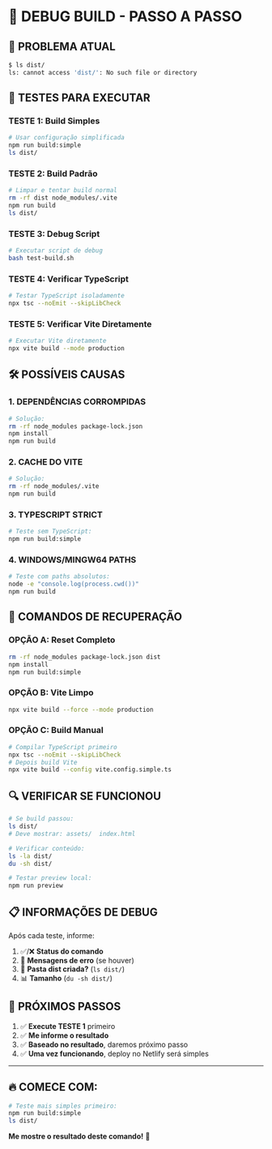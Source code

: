 # 🔧 **DEBUG BUILD - PASSO A PASSO**

## 🚨 **PROBLEMA ATUAL**
```bash
$ ls dist/
ls: cannot access 'dist/': No such file or directory
```

## 🎯 **TESTES PARA EXECUTAR**

### **TESTE 1: Build Simples**
```bash
# Usar configuração simplificada
npm run build:simple
ls dist/
```

### **TESTE 2: Build Padrão**
```bash
# Limpar e tentar build normal
rm -rf dist node_modules/.vite
npm run build
ls dist/
```

### **TESTE 3: Debug Script**
```bash
# Executar script de debug
bash test-build.sh
```

### **TESTE 4: Verificar TypeScript**
```bash
# Testar TypeScript isoladamente
npx tsc --noEmit --skipLibCheck
```

### **TESTE 5: Verificar Vite Diretamente**
```bash
# Executar Vite diretamente
npx vite build --mode production
```

## 🛠️ **POSSÍVEIS CAUSAS**

### **1. DEPENDÊNCIAS CORROMPIDAS**
```bash
# Solução:
rm -rf node_modules package-lock.json
npm install
npm run build
```

### **2. CACHE DO VITE**
```bash
# Solução:
rm -rf node_modules/.vite
npm run build
```

### **3. TYPESCRIPT STRICT**
```bash
# Teste sem TypeScript:
npm run build:simple
```

### **4. WINDOWS/MINGW64 PATHS**
```bash
# Teste com paths absolutos:
node -e "console.log(process.cwd())"
npm run build
```

## 🚀 **COMANDOS DE RECUPERAÇÃO**

### **OPÇÃO A: Reset Completo**
```bash
rm -rf node_modules package-lock.json dist
npm install
npm run build:simple
```

### **OPÇÃO B: Vite Limpo**
```bash
npx vite build --force --mode production
```

### **OPÇÃO C: Build Manual**
```bash
# Compilar TypeScript primeiro
npx tsc --noEmit --skipLibCheck
# Depois build Vite
npx vite build --config vite.config.simple.ts
```

## 🔍 **VERIFICAR SE FUNCIONOU**

```bash
# Se build passou:
ls dist/
# Deve mostrar: assets/  index.html

# Verificar conteúdo:
ls -la dist/
du -sh dist/

# Testar preview local:
npm run preview
```

## 📋 **INFORMAÇÕES DE DEBUG**

Após cada teste, informe:

1. ✅/❌ **Status do comando**
2. 📝 **Mensagens de erro** (se houver)
3. 📁 **Pasta dist criada?** (`ls dist/`)
4. 📊 **Tamanho** (`du -sh dist/`)

## 🎯 **PRÓXIMOS PASSOS**

1. ✅ **Execute TESTE 1** primeiro
2. ✅ **Me informe o resultado**
3. ✅ **Baseado no resultado**, daremos próximo passo
4. ✅ **Uma vez funcionando**, deploy no Netlify será simples

---

## 🔥 **COMECE COM:**

```bash
# Teste mais simples primeiro:
npm run build:simple
ls dist/
```

**Me mostre o resultado deste comando!** 🎯
